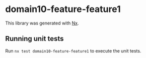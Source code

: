 # domain10-feature-feature1

This library was generated with [Nx](https://nx.dev).

## Running unit tests

Run `nx test domain10-feature-feature1` to execute the unit tests.
